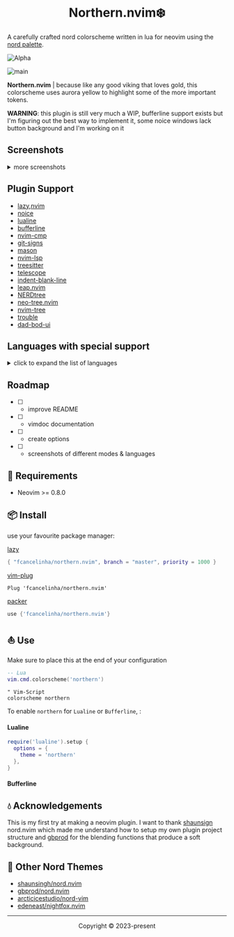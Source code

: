 <h1 align="center">Northern.nvim❄️ </h1>

A carefully crafted nord colorscheme written in lua for neovim using the [nord palette](https://www.nordtheme.com/docs/colors-and-palettes).

![Alpha](https://github.com/fcancelinha/northern.nvim/assets/48698009/0509d1c3-4643-4ac0-8acb-99dd8fa4bd09)

![main](https://github.com/fcancelinha/northern.nvim/assets/48698009/740b04e3-7a20-4c92-9a00-2dc5e4eb4a25)

**Northern.nvim** | because like any good viking that loves gold, this colorscheme uses aurora yellow to highlight some of the more important tokens.

**WARNING**: this plugin is still very much a WIP, bufferline support exists but I'm figuring out the best way to implement it, some noice windows lack button background and I'm working on it

## Screenshots

<details>
  <summary>more screenshots</summary>
  
![2123](https://github.com/fcancelinha/northern.nvim/assets/48698009/7508095f-6411-4a89-9fc5-ffb85afd447b)

![3424324](https://github.com/fcancelinha/northern.nvim/assets/48698009/935a4db6-dcae-4e07-9923-8529234d51aa)

</details>

## Plugin Support

- [lazy,nvim](https://github.com/folke/lazy.nvim)
- [noice](https://github.com/folke/noice.nvim)
- [lualine](https://github.comn/vim-lualine/lualine.nvim)
- [bufferline](https://github.com/akinsho/bufferline.nvim)
- [nvim-cmp](https://github.com/hrsh7th/nvim-cmp)
- [git-signs](https://github.com/lewis6991/gitsigns.nvim)
- [mason](https://github.com/williamboman/mason.nvim)
- [nvim-lsp](https://github.com/neovim/nvim-lspconfig)
- [treesitter](https://github.com/nvim-treesitter/nvim-treesitter)
- [telescope](https://github.com/nvim-telescope/telescope.nvim)
- [indent-blank-line](https://github.com/lukas-reineke/indent-blankline.nvim)
- [leap.nvim](https://github.com/ggandor/leap.nvim)
- [NERDtree](https://github.com/preservim/nerdtree)
- [neo-tree.nvim](https://github.com/nvim-neo-tree/neo-tree.nvim)
- [nvim-tree](https://github.com/nvim-tree/nvim-tree.lua)
- [trouble](https://github.com/folke/trouble.nvim)
- [dad-bod-ui](https://github.com/kristijanhusak/vim-dadbod-ui)

## Languages with special support
<details>
  <summary>click to expand the list of languages</summary>

- [x] - Go
- [x] - Javascript
- [x] - Lua
- [x] - SQL
- [x] - HTML
- [x] - CSS
- [x] - yaml
- [x] - toml
- [x] - markdown
- [x] - bash
- [x] - xml
- [ ] - C
- [ ] - C++
- [ ] - JAVA
- [ ] - Python
- [ ] - Typescript
- [ ] - Rust

*other languages will be supported depending on popular request*

</details>

## Roadmap
 - [ ] - improve README
 - [ ] - vimdoc documentation
 - [ ] - create options
 - [ ] - screenshots of different modes & languages

## 🎐 Requirements

+ Neovim >= 0.8.0

## 📦 Install

use your favourite package manager:

[lazy](https://github.com/folke/lazy.nvim)
```lua
{ "fcancelinha/northern.nvim", branch = "master", priority = 1000 }
```

[vim-plug](https://github.com/junegunn/vim-plug)
```vim
Plug 'fcancelinha/northern.nvim'
```

[packer](https://github.com/wbthomason/packer.nvim)
```lua
use {'fcancelinha/northern.nvim'}
```

## ⛵ Use

Make sure to place this at the end of your configuration

```lua
-- Lua
vim.cmd.colorscheme('northern')
```

```vim
" Vim-Script
colorscheme northern
```

To enable `northern` for `Lualine` or `Bufferline`, :

#### Lualine

```lua
require('lualine').setup {
  options = {
    theme = 'northern'
  },
}
```

#### Bufferline


## 💧 Acknowledgements

This is my first try at making a neovim plugin. I want to thank [shaunsign](https://github.com/shaunsingh) nord.nvim which made me understand how to setup my own plugin project structure and [gbprod](https://github.com/gbprod) for the blending functions that produce a soft background.
 
## 🌊 Other Nord Themes

- [shaunsingh/nord.nvim](https://github.com/shaunsingh/nord.nvim)
- [gbprod/nord.nvim](https://github.com/gbprod/nord.nvim)
- [arcticicestudio/nord-vim](https://github.com/arcticicestudio/nord-vim)
- [edeneast/nightfox.nvim](https://github.com/EdenEast/nightfox.nvim)

----------------------------------------------------------------------------------------------------------------------

<p align="center">Copyright &copy; 2023-present
 

